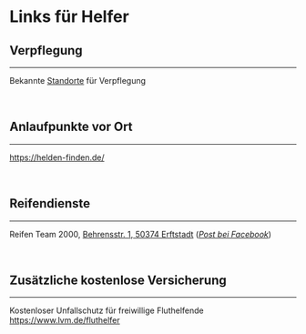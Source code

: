 # Links für Helfer

## Verpflegung
---
Bekannte [Standorte](catering.md) für Verpflegung

<br/>

## Anlaufpunkte vor Ort
---
<https://helden-finden.de/>

<br/>

## Reifendienste
---
Reifen Team 2000, [Behrensstr. 1, 50374 Erftstadt](https://goo.gl/maps/xh1NEpRmKVovHmch6) ([*Post bei Facebook*](https://www.facebook.com/goekan.sener.1/posts/1163113280875857))


<br/>

## Zusätzliche kostenlose Versicherung
---
Kostenloser Unfallschutz für freiwillige Fluthelfende  
<https://www.lvm.de/fluthelfer>
